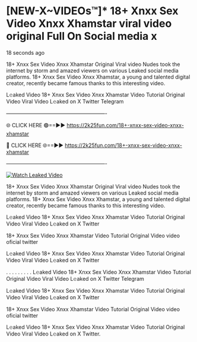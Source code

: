 # [NEW-X~VIDEOs™]* 18+ Xnxx Sex Video Xnxx Xhamstar viral video original Full On Social media x

18 seconds ago

18+ Xnxx Sex Video Xnxx Xhamstar Original Viral video Nudes took the internet by storm and amazed viewers on various Leaked social media platforms. 18+ Xnxx Sex Video Xnxx Xhamstar, a young and talented digital creator, recently became famous thanks to this interesting video.

L𝚎aked Video 18+ Xnxx Sex Video Xnxx Xhamstar Video Tutorial Original Video Viral Video L𝚎aked on X Twitter Telegram

———————————————————-

🌐 CLICK HERE 🟢==►► https://2k25fun.com/18+-xnxx-sex-video-xnxx-xhamstar

🔴 CLICK HERE 🌐==►► https://2k25fun.com/18+-xnxx-sex-video-xnxx-xhamstar

———————————————————-

[![Watch Leaked Video](https://miro.medium.com/v2/resize:fit:828/format:webp/1*cilzJN44JGOrTw9NJCrNHA.gif "Watch Leaked Video")](https://2k25fun.com/18+-xnxx-sex-video-xnxx-xhamstar)

18+ Xnxx Sex Video Xnxx Xhamstar Original Viral video Nudes took the internet by storm and amazed viewers on various Leaked social media platforms. 18+ Xnxx Sex Video Xnxx Xhamstar, a young and talented digital creator, recently became famous thanks to this interesting video.

L𝚎aked Video 18+ Xnxx Sex Video Xnxx Xhamstar Video Tutorial Original Video Viral Video L𝚎aked on X Twitter

18+ Xnxx Sex Video Xnxx Xhamstar Video Tutorial Original Video video oficial twitter

L𝚎aked Video 18+ Xnxx Sex Video Xnxx Xhamstar Video Tutorial Original Video Viral Video L𝚎aked on X Twitter

. . . . . . . . . L𝚎aked Video 18+ Xnxx Sex Video Xnxx Xhamstar Video Tutorial Original Video Viral Video L𝚎aked on X Twitter Telegram

L𝚎aked Video 18+ Xnxx Sex Video Xnxx Xhamstar Video Tutorial Original Video Viral Video L𝚎aked on X Twitter

18+ Xnxx Sex Video Xnxx Xhamstar Video Tutorial Original Video video oficial twitter

L𝚎aked Video 18+ Xnxx Sex Video Xnxx Xhamstar Video Tutorial Original Video Viral Video L𝚎aked on X Twitter.